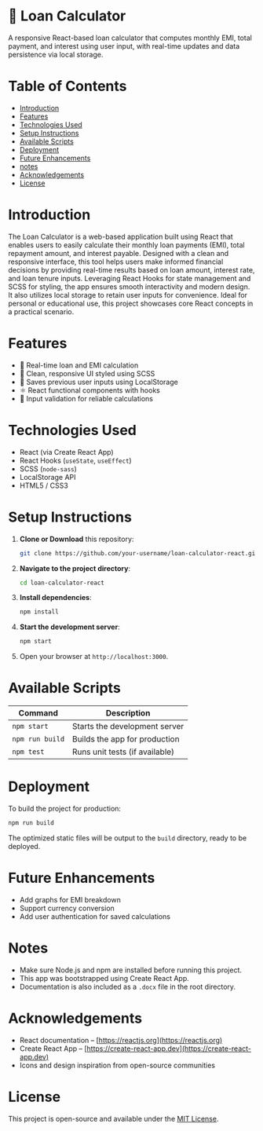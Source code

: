 # 💸 Loan Calculator
A responsive React-based loan calculator that computes monthly EMI, total payment, and interest using user input, with real-time updates and data persistence via local storage.

# Table of Contents
- [Introduction](#introduction)
- [Features](#features)
- [Technologies Used](#technologies-used)
- [Setup Instructions](#setup-instructions)
- [Available Scripts](#available-scripts)
- [Deployment](#deployment)
- [Future Enhancements](#future-enhancements)
- [notes](#notes)
- [Acknowledgements](#acknowledgements)
- [License](#license)

# Introduction
The Loan Calculator is a web-based application built using React that enables users to easily calculate their monthly loan payments (EMI), total repayment amount, and interest payable. Designed with a clean and responsive interface, this tool helps users make informed financial decisions by providing real-time results based on loan amount, interest rate, and loan tenure inputs. Leveraging React Hooks for state management and SCSS for styling, the app ensures smooth interactivity and modern design. It also utilizes local storage to retain user inputs for convenience. Ideal for personal or educational use, this project showcases core React concepts in a practical scenario.

# Features

- 🔢 Real-time loan and EMI calculation
- 🎨 Clean, responsive UI styled using SCSS
- 💾 Saves previous user inputs using LocalStorage
- ⚛️ React functional components with hooks
- 🧠 Input validation for reliable calculations

# Technologies Used

- React (via Create React App)
- React Hooks (`useState`, `useEffect`)
- SCSS (`node-sass`)
- LocalStorage API
- HTML5 / CSS3

# Setup Instructions

1. **Clone or Download** this repository:
    ```bash
    git clone https://github.com/your-username/loan-calculator-react.git
    ```

2. **Navigate to the project directory**:
    ```bash
    cd loan-calculator-react
    ```

3. **Install dependencies**:
    ```bash
    npm install
    ```

4. **Start the development server**:
    ```bash
    npm start
    ```

5. Open your browser at `http://localhost:3000`.

# Available Scripts

| Command         | Description                    |
| --------------- | ------------------------------ |
| `npm start`     | Starts the development server  |
| `npm run build` | Builds the app for production  |
| `npm test`      | Runs unit tests (if available) |

# Deployment

To build the project for production:

```bash
npm run build
```

The optimized static files will be output to the `build` directory, ready to be deployed.

# Future Enhancements

* Add graphs for EMI breakdown
* Support currency conversion
* Add user authentication for saved calculations

# Notes

- Make sure Node.js and npm are installed before running this project.
- This app was bootstrapped using Create React App.
- Documentation is also included as a `.docx` file in the root directory.

# Acknowledgements

- React documentation – [https://reactjs.org](https://reactjs.org)
- Create React App – [https://create-react-app.dev](https://create-react-app.dev)
- Icons and design inspiration from open-source communities

# License

This project is open-source and available under the [MIT License](LICENSE).
